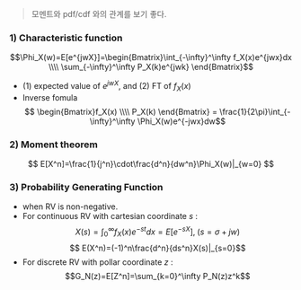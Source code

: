 > 모멘트와 pdf/cdf 와의 관계를 보기 좋다.

### 1) Characteristic function
$$\Phi_X(w)=E[e^{jwX}]=\begin{Bmatrix}\int_{-\infty}^\infty f_X(x)e^{jwx}dx \\\\ \sum_{-\infty}^\infty P_X(k)e^{jwk} \end{Bmatrix}$$
- (1) expected value of $e^{jwX}$, and (2) FT of $f_X(x)$ 
- Inverse fomula $$ \begin{Bmatrix}f_X(x) \\\\ P_X(k) \end{Bmatrix} = \frac{1}{2\pi}\int_{-\infty}^\infty \Phi_X(w)e^{-jwx}dw$$

### 2) Moment theorem
$$ E[X^n]=\frac{1}{j^n}\cdot\frac{d^n}{dw^n}\Phi_X(w)|_{w=0} $$


### 3) Probability Generating Function
- when RV is non-negative.
- For continuous RV with cartesian coordinate $s$ : $$X(s)=\int_0^\infty f_X(x)e^{-st} dx=E[e^{-sX}],\; (s=\sigma+jw)$$ $$ E(X^n)=(-1)^n\frac{d^n}{ds^n}X(s)|_{s=0}$$
- For discrete RV with pollar coordinate $z$ : $$G_N(z)=E[Z^n]=\sum_{k=0}^\infty P_N(z)z^k$$
  

